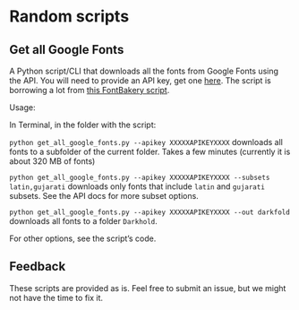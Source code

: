 # Random scripts

## Get all Google Fonts

A Python script/CLI that downloads all the fonts from Google Fonts using the API. You will need to provide an API key, get one [here](https://developers.google.com/fonts/docs/developer_api). The script is borrowing a lot from [this FontBakery script](https://github.com/googlefonts/fontbakery/blob/master/fontbakery-metadata-vs-api.py).

Usage:

In Terminal, in the folder with the script:

`python get_all_google_fonts.py --apikey XXXXXAPIKEYXXXX` downloads all fonts to a subfolder of the current folder. Takes a few minutes (currently it is about 320 MB of fonts)

`python get_all_google_fonts.py --apikey XXXXXAPIKEYXXXX --subsets latin,gujarati` downloads only fonts that include `latin` and `gujarati` subsets. See the API docs for more subset options.

`python get_all_google_fonts.py --apikey XXXXXAPIKEYXXXX --out darkfold` downloads all fonts to a folder `Darkhold`.

For other options, see the script’s code.

## Feedback

These scripts are provided as is. Feel free to submit an issue, but we might not have the time to fix it.